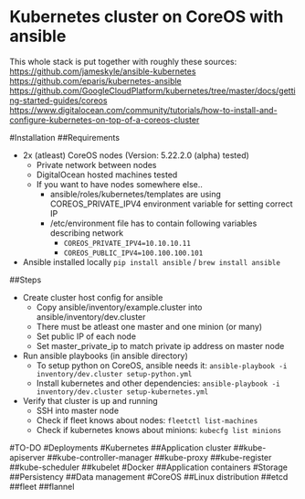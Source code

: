 # Kubernetes cluster on CoreOS with ansible

This whole stack is put together with roughly these sources:
https://github.com/jameskyle/ansible-kubernetes
https://github.com/eparis/kubernetes-ansible
https://github.com/GoogleCloudPlatform/kubernetes/tree/master/docs/getting-started-guides/coreos
https://www.digitalocean.com/community/tutorials/how-to-install-and-configure-kubernetes-on-top-of-a-coreos-cluster

#Installation
##Requirements
- 2x (atleast) CoreOS nodes (Version: 5.22.2.0 (alpha) tested)
  - Private network between nodes
  - DigitalOcean hosted machines tested
  - If you want to have nodes somewhere else..
    - ansible/roles/kubernetes/templates are using COREOS_PRIVATE_IPV4 environment variable for setting correct IP
    - /etc/environment file has to contain following variables describing network
      - `COREOS_PRIVATE_IPV4=10.10.10.11`
      - `COREOS_PUBLIC_IPV4=100.100.100.101`
- Ansible installed locally
  `pip install ansible` / `brew install ansible`

##Steps
- Create cluster host config for ansible
  - Copy ansible/inventory/example.cluster into ansible/inventory/dev.cluster
  - There must be atleast one master and one minion (or many)
  - Set public IP of each node
  - Set master_private_ip to match private ip address on master node
- Run ansible playbooks (in ansible directory)
  - To setup python on CoreOS, ansible needs it:
    `ansible-playbook -i inventory/dev.cluster setup-python.yml`
  - Install kubernetes and other dependencies:
    `ansible-playbook -i inventory/dev.cluster setup-kubernetes.yml`
- Verify that cluster is up and running
  - SSH into master node
  - Check if fleet knows about nodes: `fleetctl list-machines`
  - Check if kubernetes knows about minions: `kubecfg list minions`

#TO-DO
#Deployments
#Kubernetes
##Application cluster
##kube-apiserver
##kube-controller-manager
##kube-proxy
##kube-register
##kube-scheduler
##kubelet
#Docker
##Application containers
#Storage
##Persistency
##Data management
#CoreOS
##Linux distribution
##etcd
##fleet
##flannel
